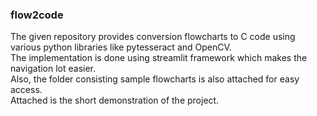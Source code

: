 ### flow2code

The given repository provides conversion flowcharts to C code using various python libraries like pytesseract and OpenCV.  
The implementation is done using streamlit framework which makes the navigation lot easier.  
Also, the folder consisting sample flowcharts is also attached for easy access.  
Attached is the short demonstration of the project.  
